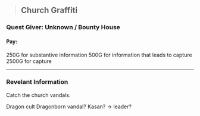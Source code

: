 >## Church Graffiti

### Quest Giver: Unknown / Bounty House

#### Pay: 
250G for substantive information
500G for information that leads to capture
2500G for capture

***

### Revelant Information
 
 Catch the church vandals.
 
 Dragon cult
 Dragonborn vandal?
 Kasan? -> leader?